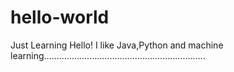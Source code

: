 # hello-world
Just Learning
Hello!
I like Java,Python and machine learning................................................................
